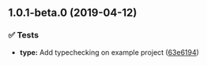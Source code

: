 <a name="1.0.1-beta.0"></a>
## 1.0.1-beta.0 (2019-04-12)


### ✅ Tests

* **type:** Add typechecking on example project ([63e6194](https://github.com/tpucci/react-gondola/commit/63e6194))

